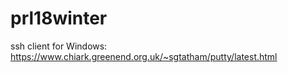 # prl18winter

ssh client for Windows: https://www.chiark.greenend.org.uk/~sgtatham/putty/latest.html
